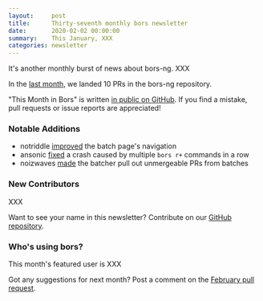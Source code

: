 ```yaml
---
layout:     post
title:      Thirty-seventh monthly bors newsletter
date:       2020-02-02 00:00:00
summary:    This January, XXX
categories: newsletter
---
```


It's another monthly burst of news about bors-ng. XXX

In the [last month](https://github.com/bors-ng/bors-ng/pulls?utf8=%E2%9C%93&q=is%3Apr+is%3Amerged+closed%3A2020-01-01..2020-01-31),
we landed 10 PRs in the bors-ng repository.

"This Month in Bors" is written [in public on GitHub][GitHub for TMiB].
If you find a mistake, pull requests or issue reports are appreciated!

[GitHub for TMiB]: https://github.com/bors-ng/bors-ng.github.io


### Notable Additions

* notriddle [improved](https://github.com/bors-ng/bors-ng/pull/836) the batch page's navigation
* ansonic [fixed](https://github.com/bors-ng/bors-ng/pull/841) a crash caused by multiple `bors r+` commands in a row
* noizwaves [made](https://github.com/bors-ng/bors-ng/pull/843) the batcher pull out unmergeable PRs from batches


### New Contributors

XXX

Want to see your name in this newsletter? Contribute on our [GitHub repository](https://github.com/bors-ng/bors-ng).


### Who's using bors?

This month's featured user is XXX

Got any suggestions for next month?
Post a comment on the [February pull request](https://github.com/bors-ng/bors-ng.github.io/pull/101).
